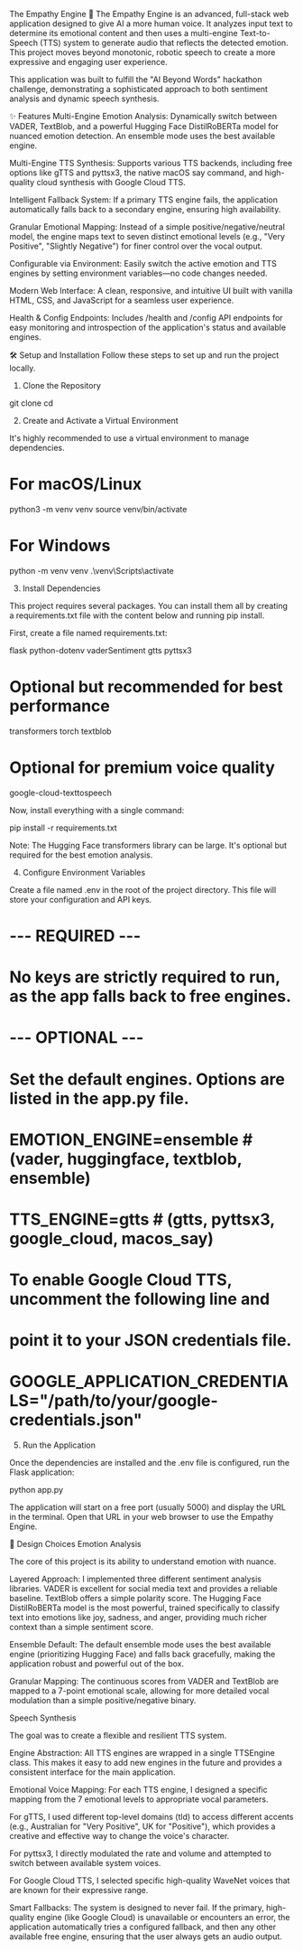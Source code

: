 The Empathy Engine 🎤
The Empathy Engine is an advanced, full-stack web application designed to give AI a more human voice. It analyzes input text to determine its emotional content and then uses a multi-engine Text-to-Speech (TTS) system to generate audio that reflects the detected emotion. This project moves beyond monotonic, robotic speech to create a more expressive and engaging user experience.

This application was built to fulfill the "AI Beyond Words" hackathon challenge, demonstrating a sophisticated approach to both sentiment analysis and dynamic speech synthesis.

✨ Features
Multi-Engine Emotion Analysis: Dynamically switch between VADER, TextBlob, and a powerful Hugging Face DistilRoBERTa model for nuanced emotion detection. An ensemble mode uses the best available engine.

Multi-Engine TTS Synthesis: Supports various TTS backends, including free options like gTTS and pyttsx3, the native macOS say command, and high-quality cloud synthesis with Google Cloud TTS.

Intelligent Fallback System: If a primary TTS engine fails, the application automatically falls back to a secondary engine, ensuring high availability.

Granular Emotional Mapping: Instead of a simple positive/negative/neutral model, the engine maps text to seven distinct emotional levels (e.g., "Very Positive", "Slightly Negative") for finer control over the vocal output.

Configurable via Environment: Easily switch the active emotion and TTS engines by setting environment variables—no code changes needed.

Modern Web Interface: A clean, responsive, and intuitive UI built with vanilla HTML, CSS, and JavaScript for a seamless user experience.

Health & Config Endpoints: Includes /health and /config API endpoints for easy monitoring and introspection of the application's status and available engines.

🛠️ Setup and Installation
Follow these steps to set up and run the project locally.

1. Clone the Repository

git clone <your-github-repo-url>
cd <repository-folder-name>

2. Create and Activate a Virtual Environment

It's highly recommended to use a virtual environment to manage dependencies.

# For macOS/Linux
python3 -m venv venv
source venv/bin/activate

# For Windows
python -m venv venv
.\venv\Scripts\activate

3. Install Dependencies

This project requires several packages. You can install them all by creating a requirements.txt file with the content below and running pip install.

First, create a file named requirements.txt:

flask
python-dotenv
vaderSentiment
gtts
pyttsx3
# Optional but recommended for best performance
transformers
torch
textblob
# Optional for premium voice quality
google-cloud-texttospeech

Now, install everything with a single command:

pip install -r requirements.txt

Note: The Hugging Face transformers library can be large. It's optional but required for the best emotion analysis.

4. Configure Environment Variables

Create a file named .env in the root of the project directory. This file will store your configuration and API keys.

# --- REQUIRED ---
# No keys are strictly required to run, as the app falls back to free engines.

# --- OPTIONAL ---
# Set the default engines. Options are listed in the app.py file.
# EMOTION_ENGINE=ensemble  # (vader, huggingface, textblob, ensemble)
# TTS_ENGINE=gtts          # (gtts, pyttsx3, google_cloud, macos_say)

# To enable Google Cloud TTS, uncomment the following line and
# point it to your JSON credentials file.
# GOOGLE_APPLICATION_CREDENTIALS="/path/to/your/google-credentials.json"

5. Run the Application

Once the dependencies are installed and the .env file is configured, run the Flask application:

python app.py

The application will start on a free port (usually 5000) and display the URL in the terminal. Open that URL in your web browser to use the Empathy Engine.

🎨 Design Choices
Emotion Analysis

The core of this project is its ability to understand emotion with nuance.

Layered Approach: I implemented three different sentiment analysis libraries. VADER is excellent for social media text and provides a reliable baseline. TextBlob offers a simple polarity score. The Hugging Face DistilRoBERTa model is the most powerful, trained specifically to classify text into emotions like joy, sadness, and anger, providing much richer context than a simple sentiment score.

Ensemble Default: The default ensemble mode uses the best available engine (prioritizing Hugging Face) and falls back gracefully, making the application robust and powerful out of the box.

Granular Mapping: The continuous scores from VADER and TextBlob are mapped to a 7-point emotional scale, allowing for more detailed vocal modulation than a simple positive/negative binary.

Speech Synthesis

The goal was to create a flexible and resilient TTS system.

Engine Abstraction: All TTS engines are wrapped in a single TTSEngine class. This makes it easy to add new engines in the future and provides a consistent interface for the main application.

Emotional Voice Mapping: For each TTS engine, I designed a specific mapping from the 7 emotional levels to appropriate vocal parameters.

For gTTS, I used different top-level domains (tld) to access different accents (e.g., Australian for "Very Positive", UK for "Positive"), which provides a creative and effective way to change the voice's character.

For pyttsx3, I directly modulated the rate and volume and attempted to switch between available system voices.

For Google Cloud TTS, I selected specific high-quality WaveNet voices that are known for their expressive range.

Smart Fallbacks: The system is designed to never fail. If the primary, high-quality engine (like Google Cloud) is unavailable or encounters an error, the application automatically tries a configured fallback, and then any other available free engine, ensuring that the user always gets an audio output.